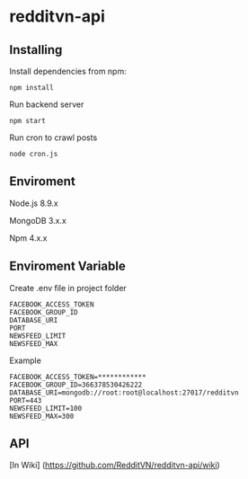 # redditvn-api

## Installing

Install dependencies from npm:

```
npm install
```

Run backend server

```
npm start
```

Run cron to crawl posts

```
node cron.js
```

## Enviroment

Node.js 8.9.x

MongoDB 3.x.x

Npm 4.x.x

## Enviroment Variable

Create .env file in project folder

```
FACEBOOK_ACCESS_TOKEN
FACEBOOK_GROUP_ID
DATABASE_URI
PORT
NEWSFEED_LIMIT
NEWSFEED_MAX
```

Example
```
FACEBOOK_ACCESS_TOKEN=************
FACEBOOK_GROUP_ID=366378530426222
DATABASE_URI=mongodb://root:root@localhost:27017/redditvn
PORT=443
NEWSFEED_LIMIT=100
NEWSFEED_MAX=300
```

## API

[In Wiki] (https://github.com/RedditVN/redditvn-api/wiki)
